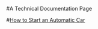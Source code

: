 #A Technical Documentation Page

#[How to Start an Automatic Car](https://nevaderaf.github.io/technical-documentation-page/) 
